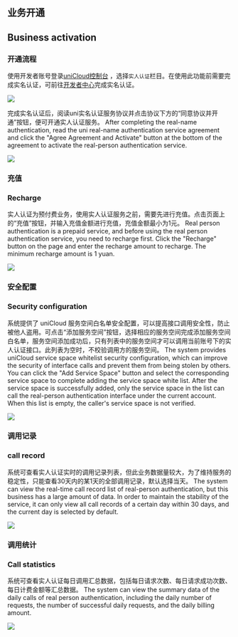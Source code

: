 ## 业务开通
## Business activation

### 开通流程
使用开发者账号登录[uniCloud控制台](https://unicloud.dcloud.net.cn/) ，选择`实人认证`栏目。在使用此功能前需要完成实名认证，可前往[开发者中心](https://dev.dcloud.net.cn/)完成实名认证。

![](https://web-assets.dcloud.net.cn/unidoc/zh/rpa/rpa1674035425.png)

完成实名认证后，阅读uni实名认证服务协议并点击协议下方的“同意协议并开通”按钮，便可开通实人认证服务。
After completing the real-name authentication, read the uni real-name authentication service agreement and click the "Agree Agreement and Activate" button at the bottom of the agreement to activate the real-person authentication service.

![](https://web-assets.dcloud.net.cn/unidoc/zh/rpa/rpa1674039403.png)

### 充值
### Recharge
实人认证为预付费业务，使用实人认证服务之前，需要先进行充值。点击页面上的“充值”按钮，并输入充值金额进行充值，充值金额最小为1元。
Real person authentication is a prepaid service, and before using the real person authentication service, you need to recharge first. Click the "Recharge" button on the page and enter the recharge amount to recharge. The minimum recharge amount is 1 yuan.

![](https://web-assets.dcloud.net.cn/unidoc/zh/rpa/rpa1674040001.png)

### 安全配置
### Security configuration

系统提供了 uniCloud 服务空间白名单安全配置，可以提高接口调用安全性，防止被他人盗用。可点击“添加服务空间”按钮，选择相应的服务空间完成添加服务空间白名单，服务空间添加成功后，只有列表中的服务空间才可以调用当前账号下的实人认证接口。此列表为空时，不校验调用方的服务空间。
The system provides uniCloud service space whitelist security configuration, which can improve the security of interface calls and prevent them from being stolen by others. You can click the "Add Service Space" button and select the corresponding service space to complete adding the service space white list. After the service space is successfully added, only the service space in the list can call the real-person authentication interface under the current account. When this list is empty, the caller's service space is not verified.

![](https://web-assets.dcloud.net.cn/unidoc/zh/rpa/rap1674040168.png)

### 调用记录
### call record

系统可查看实人认证实时的调用记录列表，但此业务数据量较大，为了维持服务的稳定性，只能查看30天内的某1天的全部调用记录，默认选择当天。
The system can view the real-time call record list of real-person authentication, but this business has a large amount of data. In order to maintain the stability of the service, it can only view all call records of a certain day within 30 days, and the current day is selected by default.

![](https://web-assets.dcloud.net.cn/unidoc/zh/rpa/rpa1674040923.png)

### 调用统计
### Call statistics

系统可查看实人认证每日调用汇总数据，包括每日请求次数、每日请求成功次数、每日计费金额等汇总数据。
The system can view the summary data of the daily calls of real person authentication, including the daily number of requests, the number of successful daily requests, and the daily billing amount.

![](https://web-assets.dcloud.net.cn/unidoc/zh/rpa/rpa1674041037.png)
